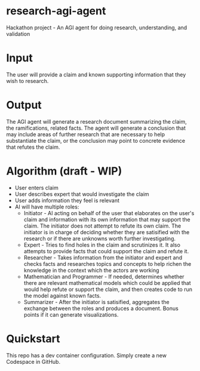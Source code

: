 # research-agi-agent
Hackathon project - An AGI agent for doing research, understanding, and validation

# Input
The user will provide a claim and known supporting information that they wish to research.

# Output
The AGI agent will generate a research document summarizing the claim, the ramifications, related facts. The agent will generate a conclusion that may include areas of further research that are necessary to help substantiate the claim, or the conclusion may point to concrete evidence that refutes the claim.

# Algorithm (draft - WIP)
- User enters claim
- User describes expert that would investigate the claim
- User adds information they feel is relevant
- AI will have multiple roles:
  - Initiator - AI acting on behalf of the user that elaborates on the user's claim and information with its own information that may support the claim. The initiator does not attempt to refute its own claim. The initiator is in charge of deciding whether they are satisified with the research or if there are unknowns worth further investigating.
  - Expert - Tries to find holes in the claim and scrutinizes it. It also attempts to provide facts that could support the claim and refute it.
  - Researcher - Takes information from the initiator and expert and checks facts and researches topics and concepts to help richen the knowledge in the context which the actors are working
  - Mathematician and Programmer - If needed, determines whether there are relevant mathematical models which could be applied that would help refute or support the claim, and then creates code to run the model against known facts.
  - Summarizer - After the initiator is satisified, aggregates the exchange between the roles and produces a document. Bonus points if it can generate visualizations.

# Quickstart
This repo has a dev container configuration. Simply create a new Codespace in GitHub.
